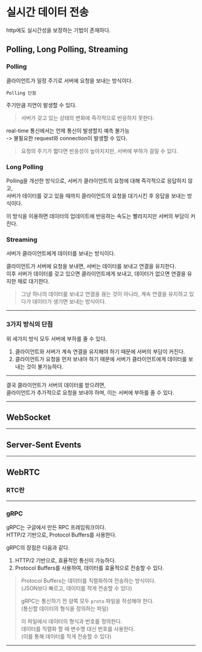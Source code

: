 # 실시간 데이터 전송

http에도 실시간성을 보장하는 기법이 존재하다.

## Polling, Long Polling, Streaming

### Polling

클라이언트가 일정 주기로 서버에 요청을 보내는 방식이다.

`Polling 단점`

주기만큼 지연이 발생할 수 있다.

> 서버가 갖고 있는 상태의 변화에 즉각적으로 반응하지 못한다.

real-time 통신에서는 언제 통신이 발생할지 예측 불가능  
-> 불필요한 request와 connection이 발생할 수 있다.

> 요청의 주기가 짧다면 반응성이 높아지지만, 서버에 부하가 걸릴 수 있다.

### Long Polling

Polling을 개선한 방식으로, 서버가 클라이언트의 요청에 대해 즉각적으로 응답하지 않고,  
서버가 데이터를 갖고 있을 때까지 클라이언트의 요청을 대기시킨 후 응답을 보내는 방식이다.

이 방식을 이용하면 데이터의 업데이트에 반응하는 속도는 빨라지지만 서버의 부담이 커진다.

### Streaming

서버가 클라이언트에게 데이터를 보내는 방식이다.

클라이언트가 서버에 요청을 보내면, 서버는 데이터를 보내고 연결을 유지한다.  
이후 서버가 데이터를 갖고 있으면 클라이언트에게 보내고, 데이터가 없으면 연결을 유지한 채로 대기한다.

> 그냥 하나의 데이터를 보내고 연결을 끊는 것이 아니라, 계속 연결을 유지하고 있다가 데이터가 생기면 보내는 방식이다.

---

### 3가지 방식의 단점

위 세가지 방식 모두 서버에 부하를 줄 수 있다.

1. 클라이언트와 서버가 계속 연결을 유지해야 하기 때문에 서버의 부담이 커진다.
2. 클라이언트가 요청을 먼저 보내야 하기 때문에 서버가 클라이언트에게 데이터를 보내는 것이 불가능하다.

---

결국 클라이언트가 서버의 데이터를 받으려면,  
클라이언트가 추가적으로 요청을 보내야 하며, 이는 서버에 부하를 줄 수 있다.

---

## WebSocket

---

## Server-Sent Events 

---

## WebRTC

### RTC란

---

### gRPC

gRPC는 구글에서 만든 RPC 프레임워크이다.  
HTTP/2 기반으로, Protocol Buffers를 사용한다.

gRPC의 장점은 다음과 같다.
1. HTTP/2 기반으로, 효율적인 통신이 가능하다.
2. Protocol Buffers를 사용하여, 데이터를 효율적으로 전송할 수 있다.

> Protocol Buffers는 데이터를 직렬화하여 전송하는 방식이다.  
> (JSON보다 빠르고, 데이터를 작게 전송할 수 있다)
> 
> gRPC는 통신하기 전 양쪽 모두 `proto` 파일을 작성해야 한다.  
> (통신할 데이터의 형식을 정의하는 파일)
> 
> 이 파일에서 데이터의 형식과 번호를 정의한다.  
> 데이터를 직렬화 할 때 변수명 대신 번호를 사용한다.  
> (이를 통해 데이터를 작게 전송할 수 있다)

---
